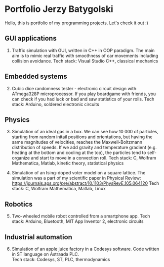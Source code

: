 # Portfolio Jerzy Batygolski

Hello, this is portfolio of my programming projects. Let's check it out :)

## GUI applications

1. Traffic simulation with GUI, written in C++ in OOP paradigm. The main aim is to mimic real traffic with smoothness of car movements including collision avoidance.
Tech stack: Visual Studio C++, classical mechanics

## Embedded systems

2. Cubic dice randomness tester - electronic circuit design with ATmega328P microprocessor. If you play boardgame with friends, you can check if you had luck or bad and saw statistics of your rolls.
Tech stack: Arduino, soldered electronic circuits

## Physics

3. Simulation of an ideal gas in a box. We can see how 10 000 of particles, starting from random initail positions and orientations, but having the same magnitudes of velocities, reaches the Maxwell-Boltzmann distribution of speeds. If we add gravity and temperature gradient (e.g. heating at the bottom and cooling at the top), the particles tend to self-organize and start to move in a convection roll.
Tech stack: C, Wolfram Mathematica, Matlab, kinetic theory, statistical physics

4. Simulation of an Ising-doped voter model on a square lattice. The simulation was a part of my scientific paper in Physical Review:
https://journals.aps.org/pre/abstract/10.1103/PhysRevE.105.064120
Tech stack: C, Wolfram Mathematica, Matlab, Linux

## Robotics

5. Two-wheeled mobile robot controlled from a smartphone app.
Tech stack: Arduino, Bluetooth, MIT App Inventor 2, electronic circuits

## Industrial automation

6. Simulation of an apple juice factory in a Codesys software. Code wtitten in ST language on Astraada PLC.  
Tech stack: Codesys, ST, PLC, thermodynamics








